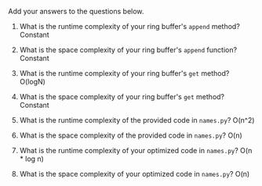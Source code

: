 Add your answers to the questions below.

1. What is the runtime complexity of your ring buffer's `append` method?
   Constant

2. What is the space complexity of your ring buffer's `append` function?
   Constant

3. What is the runtime complexity of your ring buffer's `get` method?
   O(logN)

4. What is the space complexity of your ring buffer's `get` method?
   Constant

5. What is the runtime complexity of the provided code in `names.py`?
   O(n^2)

6. What is the space complexity of the provided code in `names.py`?
   O(n)

7. What is the runtime complexity of your optimized code in `names.py`?
   O(n \* log n)

8. What is the space complexity of your optimized code in `names.py`?
   O(n)
